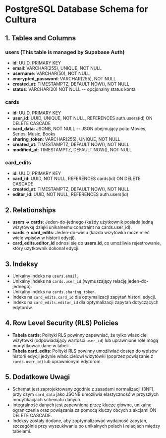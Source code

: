 # PostgreSQL Database Schema for Cultura

## 1. Tables and Columns

### users (This table is managed by Supabase Auth)
- **id**: UUID, PRIMARY KEY
- **email**: VARCHAR(255), UNIQUE, NOT NULL
- **username**: VARCHAR(50), NOT NULL
- **encrypted_password**: VARCHAR(255), NOT NULL
- **created_at**: TIMESTAMPTZ, DEFAULT NOW(), NOT NULL
- **status**: VARCHAR(20) NOT NULL  -- opcjonalny status konta

### cards
- **id**: UUID, PRIMARY KEY
- **user_id**: UUID, UNIQUE, NOT NULL, REFERENCES auth.users(id) ON DELETE CASCADE
- **card_data**: JSONB, NOT NULL  -- JSON obejmujący pola: Movies, Series, Music, Books
- **sharing_token**: VARCHAR(255), UNIQUE, NOT NULL
- **created_at**: TIMESTAMPTZ, DEFAULT NOW(), NOT NULL
- **modified_at**: TIMESTAMPTZ, DEFAULT NOW(), NOT NULL

### card_edits
- **id**: UUID, PRIMARY KEY
- **card_id**: UUID, NOT NULL, REFERENCES cards(id) ON DELETE CASCADE
- **created_at**: TIMESTAMPTZ, DEFAULT NOW(), NOT NULL
- **editor_id**: UUID, NOT NULL, REFERENCES auth.users(id)

## 2. Relationships

- **users -> cards**: Jeden-do-jednego (każdy użytkownik posiada jedną wizytówkę dzięki unikalnemu constraint na cards.user_id).
- **cards -> card_edits**: Jeden-do-wielu (każda wizytówka może mieć wiele wpisów w historii edycji).
- **card_edits.editor_id** odnosi się do **users.id**, co umożliwia rejestrowanie, który użytkownik dokonał edycji.

## 3. Indeksy

- Unikalny indeks na `users.email`.
- Unikalny indeks na `cards.user_id` (wymuszający relację jeden-do-jednego).
- Unikalny indeks na `cards.sharing_token`.
- Indeks na `card_edits.card_id` dla optymalizacji zapytań historii edycji.
- Indeks na `card_edits.editor_id` dla optymalizacji zapytań dotyczących edytorów.

## 4. Row Level Security (RLS) Policies

- **Tabela cards**: Polityki RLS powinny zapewniać, że tylko właściciel wizytówki (odpowiadający wartości `user_id`) lub uprawnione role mogą modyfikować dane w tabeli.
- **Tabela card_edits**: Polityki RLS powinny umożliwiać dostęp do wpisów historii edycji jedynie właścicielowi wizytówki (poprzez powiązanie z `cards.user_id`) lub uprawnionym edytorom.

## 5. Dodatkowe Uwagi

- Schemat jest zaprojektowany zgodnie z zasadami normalizacji (3NF), przy czym `card_data` jako JSONB umożliwia elastyczność w przyszłych modyfikacjach schematu danych.
- Integralność danych jest zapewniona przez klucze główne, unikalne ograniczenia oraz powiązania za pomocą kluczy obcych z akcjami ON DELETE CASCADE.
- Indeksy zostały dodane, aby zoptymalizować wydajność zapytań, szczególnie przy wyszukiwaniu po unikalnych polach i relacjach między tabelami. 